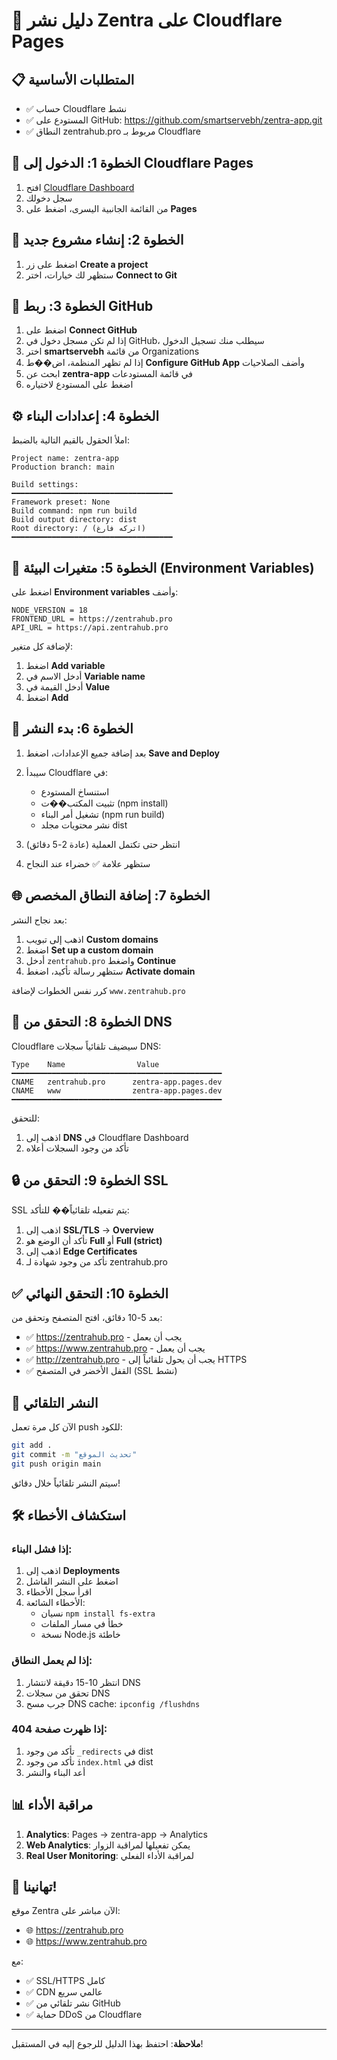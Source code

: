 # 🚀 دليل نشر Zentra على Cloudflare Pages

## 📋 المتطلبات الأساسية
- ✅ حساب Cloudflare نشط
- ✅ المستودع على GitHub: https://github.com/smartservebh/zentra-app.git
- ✅ النطاق zentrahub.pro مربوط بـ Cloudflare

## 🔧 الخطوة 1: الدخول إلى Cloudflare Pages

1. افتح [Cloudflare Dashboard](https://dash.cloudflare.com)
2. سجل دخولك
3. من القائمة الجانبية اليسرى، اضغط على **Pages**

## 🔗 الخطوة 2: إنشاء مشروع جديد

1. اضغط على زر **Create a project**
2. ستظهر لك خيارات، اختر **Connect to Git**

## 🐙 الخطوة 3: ربط GitHub

1. اضغط على **Connect GitHub**
2. إذا لم تكن مسجل دخول في GitHub، سيطلب منك تسجيل الدخول
3. اختر **smartservebh** من قائمة Organizations
4. إذا لم تظهر المنظمة، اض��ط **Configure GitHub App** وأضف الصلاحيات
5. ابحث عن **zentra-app** في قائمة المستودعات
6. اضغط على المستودع لاختياره

## ⚙️ الخطوة 4: إعدادات البناء

املأ الحقول بالقيم التالية بالضبط:

```
Project name: zentra-app
Production branch: main

Build settings:
━━━━━━━━━━━━━━━━━━━━━━━━━━━━━━━━━━━━
Framework preset: None
Build command: npm run build
Build output directory: dist
Root directory: / (اتركه فارغ)
━━━━━━━━━━━━━━━━━━━━━━━━━━━━━━━━━━━━
```

## 🔐 الخطوة 5: متغيرات البيئة (Environment Variables)

اضغط على **Environment variables** وأضف:

```
NODE_VERSION = 18
FRONTEND_URL = https://zentrahub.pro
API_URL = https://api.zentrahub.pro
```

لإضافة كل متغير:
1. اضغط **Add variable**
2. أدخل الاسم في **Variable name**
3. أدخل القيمة في **Value**
4. اضغط **Add**

## 🚀 الخطوة 6: بدء النشر

1. بعد إضافة جميع الإعدادات، اضغط **Save and Deploy**
2. سيبدأ Cloudflare في:
   - استنساخ المستودع
   - تثبيت المكتب��ت (npm install)
   - تشغيل أمر البناء (npm run build)
   - نشر محتويات مجلد dist

3. انتظر حتى تكتمل العملية (عادة 2-5 دقائق)
4. ستظهر علامة ✅ خضراء عند النجاح

## 🌐 الخطوة 7: إضافة النطاق المخصص

بعد نجاح النشر:

1. اذهب إلى تبويب **Custom domains**
2. اضغط **Set up a custom domain**
3. أدخل `zentrahub.pro` واضغط **Continue**
4. ستظهر رسالة تأكيد، اضغط **Activate domain**

كرر نفس الخطوات لإضافة `www.zentrahub.pro`

## 📡 الخطوة 8: التحقق من DNS

Cloudflare سيضيف تلقائياً سجلات DNS:

```
Type    Name                Value
━━━━━━━━━━━━━━━━━━━━━━━━━━━━━━━━━━━━━━━━━━━━━━━
CNAME   zentrahub.pro      zentra-app.pages.dev
CNAME   www                zentra-app.pages.dev
━━━━━━━━━━━━━━━━━━━━━━━━━━━━━━━━━━━━━━━━━━━━━━━
```

للتحقق:
1. اذهب إلى **DNS** في Cloudflare Dashboard
2. تأكد من وجود السجلات أعلاه

## 🔒 الخطوة 9: التحقق من SSL

SSL يتم تفعيله تلقائياً�� للتأكد:

1. اذهب إلى **SSL/TLS** → **Overview**
2. تأكد أن الوضع هو **Full** أو **Full (strict)**
3. اذهب إلى **Edge Certificates**
4. تأكد من وجود شهادة لـ zentrahub.pro

## ✅ الخطوة 10: التحقق النهائي

بعد 5-10 دقائق، افتح المتصفح وتحقق من:

- ✅ https://zentrahub.pro - يجب أن يعمل
- ✅ https://www.zentrahub.pro - يجب أن يعمل
- ✅ http://zentrahub.pro - يجب أن يحول تلقائياً إلى HTTPS
- ✅ القفل الأخضر في المتصفح (SSL نشط)

## 🔄 النشر التلقائي

الآن كل مرة تعمل push للكود:

```bash
git add .
git commit -m "تحديث الموقع"
git push origin main
```

سيتم النشر تلقائياً خلال دقائق!

## 🛠️ استكشاف الأخطاء

### إذا فشل البناء:
1. اذهب إلى **Deployments**
2. اضغط على النشر الفاشل
3. اقرأ سجل الأخطاء
4. الأخطاء الشائعة:
   - نسيان `npm install fs-extra`
   - خطأ في مسار الملفات
   - نسخة Node.js خاطئة

### إذا لم يعمل النطاق:
1. انتظر 10-15 دقيقة لانتشار DNS
2. تحقق من سجلات DNS
3. جرب مسح DNS cache: `ipconfig /flushdns`

### إذا ظهرت صفحة 404:
1. تأكد من وجود `_redirects` في dist
2. تأكد من وجود `index.html` في dist
3. أعد البناء والنشر

## 📊 مراقبة الأداء

1. **Analytics**: Pages → zentra-app → Analytics
2. **Web Analytics**: يمكن تفعيلها لمراقبة الزوار
3. **Real User Monitoring**: لمراقبة الأداء الفعلي

## 🎉 تهانينا!

موقع Zentra الآن مباشر على:
- 🌐 https://zentrahub.pro
- 🌐 https://www.zentrahub.pro

مع:
- ✅ SSL/HTTPS كامل
- ✅ CDN عالمي سريع
- ✅ نشر تلقائي من GitHub
- ✅ حماية DDoS من Cloudflare

---

**ملاحظة**: احتفظ بهذا الدليل للرجوع إليه في المستقبل!